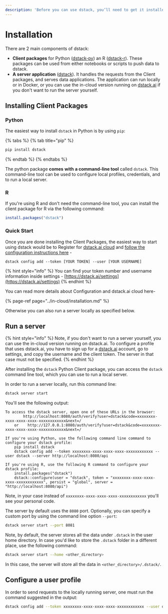 ```yaml
---
description: 'Before you can use dstack, you’ll need to get it installed.'
---
```


# Installation

There are 2 main components of dstack:

* **Client packages** for Python \([dstack-py](https://github.com/dstackai/dstack-py)\) an R \([dstack-r](https://github.com/dstackai/dstack-r)\). These packages can be used from either notebooks or scripts to push data to dstack.
* **A server application** \([dstack](https://github.com/dstackai/dstack-server)\). It handles the requests from the Client packages, and serves data applications. The application can run locally or in Docker, or you can use the in-cloud version running on [dstack.ai](https://dstack.ai) if you don't want to run the server yourself.

## Installing Client Packages

### Python

The easiest way to install `dstack` in Python is by using `pip`:

{% tabs %}
{% tab title="pip" %}
```bash
pip install dstack
```
{% endtab %}
{% endtabs %}

The python package **comes** **with** **a command-line tool** called `dstack`. This command-line tool can be used to configure local profiles, credentials, and to run a local server.

### R

If you're using R and don't need the command-line tool, you can install the client package for R via the following command:

```r
install.packages("dstack")
```

### Quick Start

Once you are done installing the Client Packages, the easiest way to start using dstack would be to Register for [dstack.ai cloud](https://dstack.ai/auth/signup) and [follow the configuration instructions here](../in-cloud/installation.md#configuring-dstack-ai-profile) -

```text
dstack config add --token [YOUR TOKEN] --user [YOUR USERNAME]
```

{% hint style="info" %}
You can find your token number and username information inside settings - [https://dstack.ai/settings](https://dstack.ai/settings)
{% endhint %}

You can read more details about Configuration and dstack.ai cloud here-

{% page-ref page="../in-cloud/installation.md" %}

Otherwise you can also run a server locally as specified below.

## Run a server

{% hint style="info" %}
Note, if you don't want to run a server yourself, you can use the in-cloud version running on dstack.ai. To configure a profile that uses dstack.ai, you have to sign up for a [dstack.ai](https://dstack.ai) account, go to settings, and copy the username and the client token. The server in that case must not be specified.
{% endhint %}

After installing the `dstack` Python Client package, you can access the `dstack` command line tool, which you can use to run a local server.

In order to run a server locally, run this command line:

```bash
dstack server start
```

You'll see the following output:

```text
To access the dstack server, open one of these URLs in the browser:
        http://localhost:8080/auth/verify?user=dstack&code=xxxxxxxx-xxxx-xxxx-xxxx-xxxxxxxxxxxx&next=/
    or    http://127.0.0.1:8080/auth/verify?user=dstack&code=xxxxxxxx-xxxx-xxxx-xxxx-xxxxxxxxxxxx&next=/

If you're using Python, use the following command line command to configure your dstack profile:
    pip install dstack
    dstack config add --token xxxxxxxx-xxxx-xxxx-xxxx-xxxxxxxxxxxx --user dstack --server http://localhost:8080/api

If you're using R, use the following R command to configure your dstack profile:
    install.packages("dstack")
    dstack::configure(user = "dstack", token = "xxxxxxxx-xxxx-xxxx-xxxx-xxxxxxxxxxxx", persist = "global", server = "http://localhost:8080/api")
```

Note, in your case instead of `xxxxxxxx-xxxx-xxxx-xxxx-xxxxxxxxxxxx` you'll see your personal code.

The server by default uses the `8080` port. Optionally, you can specify a custom port by using the command line option `--port`:

```bash
dstack server start --port 8081
```

Note, by default, the server stores all the data under `.dstack` in the user home directory. In case you'd like to store the `.dstack` folder in a different place, use the following command:

```bash
dstack server start --home <other_directory>
```

In this case, the server will store all the data in `<other_directory>/.dstack/`.

## Configure a user profile

In order to send requests to the locally running server, one must run the command suggested in the output:

```bash
dstack config add --token xxxxxxxx-xxxx-xxxx-xxxx-xxxxxxxxxxxx --user dstack --server http://localhost:8080/api
```

